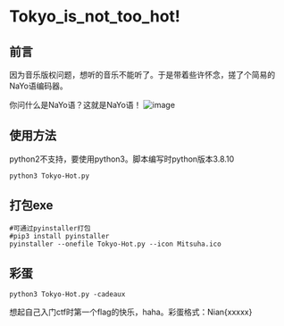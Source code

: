 # Tokyo_is_not_too_hot!
## 前言
因为音乐版权问题，想听的音乐不能听了。于是带着些许怀念，搓了个简易的NaYo语编码器。

你问什么是NaYo语？这就是NaYo语！
![image](https://github.com/SuzukaKing/Tokyo-Hot/assets/121793556/11ef942e-a7a3-4b1f-aeb2-7244663b4079)
## 使用方法
python2不支持，要使用python3。脚本编写时python版本3.8.10
~~~
python3 Tokyo-Hot.py
~~~

## 打包exe
~~~
#可通过pyinstaller打包
#pip3 install pyinstaller
pyinstaller --onefile Tokyo-Hot.py --icon Mitsuha.ico
~~~

## 彩蛋
~~~
python3 Tokyo-Hot.py -cadeaux
~~~
想起自己入门ctf时第一个flag的快乐，haha。彩蛋格式：Nian{xxxxx}
